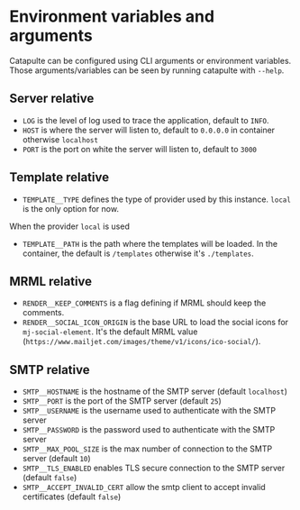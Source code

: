 # Environment variables and arguments

Catapulte can be configured using CLI arguments or environment variables.
Those arguments/variables can be seen by running catapulte with `--help`.

## Server relative

- `LOG` is the level of log used to trace the application, default to `INFO`.
- `HOST` is where the server will listen to, default to `0.0.0.0` in container otherwise `localhost`
- `PORT` is the port on white the server will listen to, default to `3000`

## Template relative

- `TEMPLATE__TYPE` defines the type of provider used by this instance. `local` is the only option for now.

When the provider `local` is used

- `TEMPLATE__PATH` is the path where the templates will be loaded. In the container, the default is `/templates` otherwise it's `./templates`.

## MRML relative

- `RENDER__KEEP_COMMENTS` is a flag defining if MRML should keep the comments.
- `RENDER__SOCIAL_ICON_ORIGIN` is the base URL to load the social icons for `mj-social-element`. It's the default MRML value (`https://www.mailjet.com/images/theme/v1/icons/ico-social/`).

## SMTP relative

- `SMTP__HOSTNAME` is the hostname of the SMTP server (default `localhost`)
- `SMTP__PORT` is the port of the SMTP server (default `25`)
- `SMTP__USERNAME` is the username used to authenticate with the SMTP server
- `SMTP__PASSWORD` is the password used to authenticate with the SMTP server
- `SMTP__MAX_POOL_SIZE` is the max number of connection to the SMTP server (default `10`)
- `SMTP__TLS_ENABLED` enables TLS secure connection to the SMTP server (default `false`)
- `SMTP__ACCEPT_INVALID_CERT` allow the smtp client to accept invalid certificates (default `false`)
